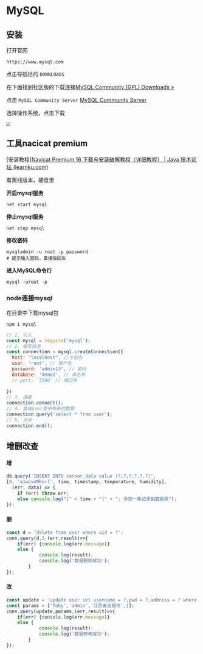 # MySQL

## 安装

打开官网

```
https://www.mysql.com
```

点击导航栏的 `DOWNLOADS`

在下面找到社区版的下载连接[MySQL Community (GPL) Downloads »](https://dev.mysql.com/downloads/)

点击 `MySQL Community Server` [MySQL Community Server](https://dev.mysql.com/downloads/mysql/)

选择操作系统，点击下载

<img src="https://cokeice-pic.oss-cn-wulanchabu.aliyuncs.com/image-20221106133837024.png"  style="zoom: 67%; margin-Left: 0"/>

## 工具nacicat premium

[安装教程][Navicat Premium 16 下载与安装破解教程（详细教程） | Java 技术论坛 (learnku.com)](https://learnku.com/articles/67706)

有离线版本，硬盘里

**开启mysql服务**

```
net start mysql
```

**停止mysql服务**

```
net stop mysql
```

**修改密码**

```
mysqladmin -u root -p password
# 提示输入密码，直接按回车
```

**进入MySQL命令行**

```
mysql -uroot -p
```

### node连接mysql

 在目录中下载mysql包

```shell
npm i mysql
```

```js
// 1. 引入
const mysql = require('mysql');
// 2. 填写信息
const connection = mysql.createConnection({
  host: "localhost", //主机名
  user: 'root',	// 用户名
  password: 'admin13', // 密码
  database: 'demo1', // 库名称
  // port: '3306' // 端口号
  
})
// 3. 连接
connection.connect();
// 4. 查询user表中所有的数据
connection.query('select * from user');
// 5. 关闭
connection.end();
```

## 增删改查

#### 增

```js
db.query('INSERT INTO sensor_data value (?,?,?,?,?,?)',
[0, 'a1wcvoNRurl', time, timestamp, temperature, humidity],
  (err, data) => {
  	if (err) throw err;
  	else console.log("[" + time + "]" + ": 添加一条记录到数据库");
});
```

#### 删

```js
const d = 'delete from user where uid = ?';
conn.query(d,3,(err,result)=>{
	if(err) {console.log(err.message)}
	else {
			console.log(result);
			console.log('数据删除成功');
		}
});
```

#### 改

```js
const update = 'update user set username = ?,pwd = ?,address = ? where uid = ?';
const params = ['Toby','admin','江苏省无锡市',1];
conn.query(update,params,(err,result)=>{
	if(err) {console.log(err.message)}
	else {
			console.log(result);
			console.log('数据修改成功');
		}
});
```

